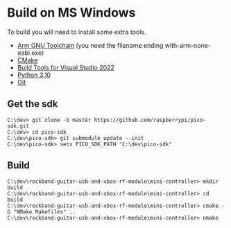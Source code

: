 # Build on MS Windows

To build you will need to install some extra tools.

- [Arm GNU Toolchain](https://developer.arm.com/tools-and-software/open-source-software/developer-tools/gnu-toolchain/downloads) (you need the filename ending with-arm-none-eabi.exe)
- [CMake](https://cmake.org/download/)
- [Build Tools for Visual Studio 2022](https://visualstudio.microsoft.com/downloads/#build-tools-for-visual-studio-2022)
- [Python 3.10](https://www.python.org/downloads/windows/)
- [Git](https://git-scm.com/download/win)

## Get the sdk
```
C:\dev> git clone -b master https://github.com/raspberrypi/pico-sdk.git
C:\dev> cd pico-sdk
C:\dev\pico-sdk> git submodule update --init
C:\dev\pico-sdk> setx PICO_SDK_PATH "C:\dev\pico-sdk"
```

## Build

```
C:\dev\rockband-guitar-usb-and-xbox-rf-module\mini-controller> mkdir build
C:\dev\rockband-guitar-usb-and-xbox-rf-module\mini-controller> cd build
C:\dev\rockband-guitar-usb-and-xbox-rf-module\mini-controller> cmake -G "NMake Makefiles" ..
C:\dev\rockband-guitar-usb-and-xbox-rf-module\mini-controller> nmake
```